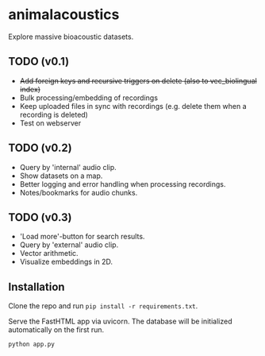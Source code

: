 # animalacoustics
Explore massive bioacoustic datasets.

## TODO (v0.1)

- ~~Add foreign keys and recursive triggers on delete (also to vec_biolingual index)~~
- Bulk processing/embedding of recordings
- Keep uploaded files in sync with recordings (e.g. delete them when a recording is deleted)
- Test on webserver

## TODO (v0.2)

- Query by 'internal' audio clip.
- Show datasets on a map.
- Better logging and error handling when processing recordings.
- Notes/bookmarks for audio chunks.

## TODO (v0.3)

- 'Load more'-button for search results.
- Query by 'external' audio clip.
- Vector arithmetic.
- Visualize embeddings in 2D.

## Installation

Clone the repo and run `pip install -r requirements.txt`.

Serve the FastHTML app via uvicorn. The database will be initialized automatically on the first run.

```bash
python app.py
```